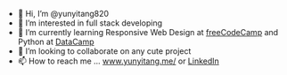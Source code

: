 - 👋 Hi, I’m @yunyitang820
- 👀 I’m interested in full stack developing
- 🌱 I’m currently learning Responsive Web Design at [freeCodeCamp](https://www.freecodecamp.org/) and Python at [DataCamp](https://app.datacamp.com/learn)
- 💞️ I’m looking to collaborate on any cute project 
- 📫 How to reach me ... www.yunyitang.me/ or [LinkedIn](https://www.linkedin.com/in/yunyitang820/)

<!---
yunyitang820/yunyitang820 is a ✨ special ✨ repository because its `README.md` (this file) appears on your GitHub profile.
You can click the Preview link to take a look at your changes.
--->
